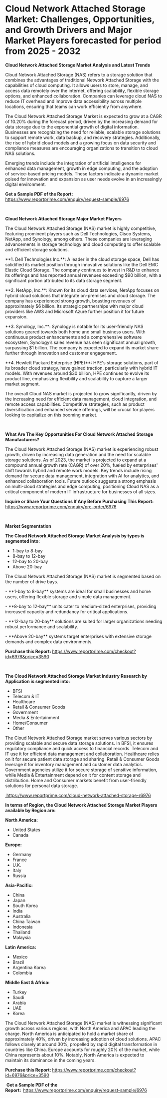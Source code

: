 <p><h1>Cloud Network Attached Storage Market: Challenges, Opportunities, and Growth Drivers and Major Market Players forecasted for period from 2025 - 2032</h1></p><p><strong>Cloud Network Attached Storage Market Analysis and Latest Trends</strong></p>
<p><p>Cloud Network Attached Storage (NAS) refers to a storage solution that combines the advantages of traditional Network Attached Storage with the capabilities of cloud computing. It allows users to store, manage, and access data remotely over the internet, offering scalability, flexible storage options, and enhanced collaboration. Companies can leverage cloud NAS to reduce IT overhead and improve data accessibility across multiple locations, ensuring that teams can work efficiently from anywhere.</p><p>The Cloud Network Attached Storage Market is expected to grow at a CAGR of 10.20% during the forecast period, driven by the increasing demand for data storage due to the exponential growth of digital information. Businesses are recognizing the need for reliable, scalable storage solutions to support remote work, data backup, and recovery strategies. Additionally, the rise of hybrid cloud models and a growing focus on data security and compliance measures are encouraging organizations to transition to cloud NAS solutions. </p><p>Emerging trends include the integration of artificial intelligence for enhanced data management, growth in edge computing, and the adoption of service-based pricing models. These factors indicate a dynamic market poised for innovation and expansion as user needs evolve in an increasingly digital environment.</p></p>
<p><strong>Get a Sample PDF of the Report:&nbsp;</strong> <a href="https://www.reportprime.com/enquiry/request-sample/6976?utm_campaign=4558&utm_medium=2&utm_source=Github&utm_content=ia&utm_term=17052025&utm_id=cloud-network-attached-storage">https://www.reportprime.com/enquiry/request-sample/6976</a></p>
<p>&nbsp;</p>
<p><strong>Cloud Network Attached Storage Major Market Players</strong></p>
<p><p>The Cloud Network Attached Storage (NAS) market is highly competitive, featuring prominent players such as Dell Technologies, Cisco Systems, NetApp, and Synology, among others. These companies are leveraging advancements in storage technology and cloud computing to offer scalable and efficient storage solutions.</p><p>**1. Dell Technologies Inc.**: A leader in the cloud storage space, Dell has solidified its market position through innovative solutions like the Dell EMC Elastic Cloud Storage. The company continues to invest in R&D to enhance its offerings and has reported annual revenues exceeding $90 billion, with a significant portion attributed to its data storage segment.</p><p>**2. NetApp, Inc.**: Known for its cloud data services, NetApp focuses on hybrid cloud solutions that integrate on-premises and cloud storage. The company has experienced strong growth, boasting revenues of approximately $6 billion. Its strategic partnerships with major cloud providers like AWS and Microsoft Azure further position it for future expansion.</p><p>**3. Synology, Inc.**: Synology is notable for its user-friendly NAS solutions geared towards both home and small business users. With continuous product enhancements and a comprehensive software ecosystem, Synology’s sales revenue has seen significant annual growth, surpassing $1 billion. The company is expected to expand its market share further through innovation and customer engagement.</p><p>**4. Hewlett Packard Enterprise (HPE)**: HPE's storage solutions, part of its broader cloud strategy, have gained traction, particularly with hybrid IT models. With revenues around $30 billion, HPE continues to evolve its product line, emphasizing flexibility and scalability to capture a larger market segment.</p><p>The overall Cloud NAS market is projected to grow significantly, driven by the increasing need for efficient data management, cloud integration, and remote access capabilities. Competitive strategies, such as product diversification and enhanced service offerings, will be crucial for players looking to capitalize on this booming market.</p></p>
<p>&nbsp;</p>
<p><strong>What Are The Key Opportunities For Cloud Network Attached Storage Manufacturers?</strong></p>
<p><p>The Cloud Network Attached Storage (NAS) market is experiencing robust growth, driven by increasing data generation and the need for scalable storage solutions. As of 2023, the market is projected to expand at a compound annual growth rate (CAGR) of over 20%, fueled by enterprises' shift towards hybrid and remote work models. Key trends include rising demand for secure data management, integration with AI for analytics, and enhanced collaboration tools. Future outlook suggests a strong emphasis on multi-cloud strategies and edge computing, positioning Cloud NAS as a critical component of modern IT infrastructure for businesses of all sizes.</p></p>
<p><strong>Inquire or Share Your Questions If Any Before Purchasing This Report:</strong> <a href="https://www.reportprime.com/enquiry/pre-order/6976?utm_campaign=4558&utm_medium=2&utm_source=Github&utm_content=ia&utm_term=17052025&utm_id=cloud-network-attached-storage">https://www.reportprime.com/enquiry/pre-order/6976</a></p>
<p>&nbsp;</p>
<p><strong>Market Segmentation</strong></p>
<p><strong>The Cloud Network Attached Storage Market Analysis by types is segmented into:</strong></p>
<p><ul><li>1-bay to 8-bay</li><li>8-bay to 12-bay</li><li>12-bay to 20-bay</li><li>Above 20-bay</li></ul></p>
<p><p>The Cloud Network Attached Storage (NAS) market is segmented based on the number of drive bays. </p><p>- **1-bay to 8-bay** systems are ideal for small businesses and home users, offering flexible storage and simple data management.</p><p>- **8-bay to 12-bay** units cater to medium-sized enterprises, providing increased capacity and redundancy for critical applications.</p><p>- **12-bay to 20-bay** solutions are suited for larger organizations needing robust performance and scalability.</p><p>- **Above 20-bay** systems target enterprises with extensive storage demands and complex data environments.</p></p>
<p><strong>Purchase this Report:&nbsp;</strong><a href="https://www.reportprime.com/checkout?id=6976&price=3590&utm_campaign=4558&utm_medium=2&utm_source=Github&utm_content=ia&utm_term=17052025&utm_id=cloud-network-attached-storage">https://www.reportprime.com/checkout?id=6976&price=3590</a></p>
<p>&nbsp;</p>
<p><strong>The Cloud Network Attached Storage Market Industry Research by Application is segmented into:</strong></p>
<p><ul><li>BFSI</li><li>Telecom & IT</li><li>Healthcare</li><li>Retail & Consumer Goods</li><li>Government</li><li>Media & Entertainment</li><li>Home/Consumer</li><li>Other</li></ul></p>
<p><p>The Cloud Network Attached Storage market serves various sectors by providing scalable and secure data storage solutions. In BFSI, it ensures regulatory compliance and quick access to financial records. Telecom and IT use it for efficient data management and collaboration. Healthcare relies on it for secure patient data storage and sharing. Retail & Consumer Goods leverage it for inventory management and customer data analytics. Government agencies utilize it for secure storage of sensitive information, while Media & Entertainment depend on it for content storage and distribution. Home and Consumer markets benefit from user-friendly solutions for personal data storage.</p></p>
<p><a href="https://www.reportprime.com/cloud-network-attached-storage-r6976?utm_campaign=4558&utm_medium=2&utm_source=Github&utm_content=ia&utm_term=17052025&utm_id=cloud-network-attached-storage">&nbsp;https://www.reportprime.com/cloud-network-attached-storage-r6976</a></p>
<p><strong>In terms of Region, the Cloud Network Attached Storage Market Players available by Region are:</strong></p>
<p>
    <p> <strong> North America: </strong>
        <ul>
            <li>United States</li>
            <li>Canada</li>
        </ul>
        </p> 
    <p> <strong> Europe: </strong>
        <ul>
            <li>Germany</li>
            <li>France</li>
            <li>U.K.</li>
            <li>Italy</li>
            <li>Russia</li>
        </ul>
        </p> 
    <p> <strong> Asia-Pacific: </strong>
        <ul>
            <li>China</li>
            <li>Japan</li>
            <li>South Korea</li>
            <li>India</li>
            <li>Australia</li>
            <li>China Taiwan</li>
            <li>Indonesia</li>
            <li>Thailand</li>
            <li>Malaysia</li>
        </ul>
        </p> 
    <p> <strong> Latin America: </strong>
        <ul>
            <li>Mexico</li>
            <li>Brazil</li>
            <li>Argentina Korea</li>
            <li>Colombia</li>
        </ul>
        </p> 
    <p> <strong> Middle East & Africa: </strong>
        <ul>
            <li>Turkey</li>
            <li>Saudi</li>
            <li>Arabia</li>
            <li>UAE</li>
            <li>Korea</li>
        </ul>
    </p>
    </p>
<p><p>The Cloud Network Attached Storage (NAS) market is witnessing significant growth across various regions, with North America and APAC leading the charge. North America is anticipated to hold a market share of approximately 40%, driven by increasing adoption of cloud solutions. APAC follows closely at around 30%, propelled by rapid digital transformation in countries like China. Europe accounts for roughly 20% of the market, while China represents about 10%. Notably, North America is expected to maintain its dominance in the coming years.</p></p>
<p><strong>Purchase this Report: </strong><a href="https://www.reportprime.com/checkout?id=6976&price=3590&utm_campaign=4558&utm_medium=2&utm_source=Github&utm_content=ia&utm_term=17052025&utm_id=cloud-network-attached-storage">https://www.reportprime.com/checkout?id=6976&price=3590</a></p>
<p>&nbsp;<strong>Get a Sample PDF of the Report:&nbsp;&nbsp;</strong><a href="https://www.reportprime.com/enquiry/request-sample/6976?utm_campaign=4558&utm_medium=2&utm_source=Github&utm_content=ia&utm_term=17052025&utm_id=cloud-network-attached-storage">https://www.reportprime.com/enquiry/request-sample/6976</a></p>
<p><strong></strong></p>
<p><p></p><p></p><p></p></p>
